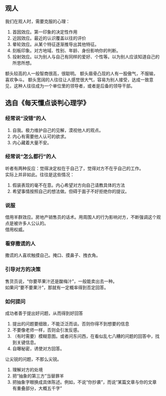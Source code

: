 ## 观人

我们在观人时，需要克服的心理：
1. 首因效应。第一印象的决定性作用
2. 近因效应。最近的认识覆盖以往的评价
3. 晕轮效应。从某个特征逐渐推导出其他特征。
4. 刻板印象。对方地域、性别、年龄、身份影响你的判断。
5. 投射效应。以为别人与自己有同样的爱好、个性等。以为别人应该知道自己的所思所想。


额头较高的人一般智商很高，很聪明。 额头眉骨凸现的人有一股傲气，不服输，喜欢争斗。 额头宽阔的人往往让人感觉很大气，容易为别人接受，达成一致意见，这种人往往成为一个单位里的领导者，或者是后备的领导干部。


## 选自《每天懂点谈判心理学》

### 经常说“没错”的人
1. 自我。极力维护自己的见解，漠视他人的观点。
2. 内心有需要他人认可的欲求。
3. 内心藏着大量不安。

### 经常说“怎么都行”的人
听者有两种反应：觉得决定权在于自己了，觉得对方不在乎自己的工作。  
实际上并非如此。往往是这些情况：
1. 假装表现的毫不在意。内心希望对方向自己请教具体的方法
2. 希望事情按照自己的想法做。但碍于面子不好拒绝你的提议。

### 说服
借用羊群效应。房地产销售员的话术。用周围人的行为影响对方，不断强调这个观点是被许多人公认的。  
借用权威。

### 看穿撒谎的人
撒谎的人喜欢触摸自己。掩口、摸鼻子、拽衣角。

### 引导对方的决策
售货员说，“你要苹果汁还是酸梅汁”，一般能卖出去一种。  
如果问“要不要果汁”，那就有一定概率得到否定回答。  

### 如何提问
成功者善于提出好问题，从而得到好回答  
1. 提出的问题要细致，不能泛泛而谈。否则你得不到想要的信息
2. 不要像老师一样，否则会引发反感。
3. （有时需要）模糊意图。或者问东问西，在看似乱七八糟的问题的回答中，找到关键信息。
4. 自曝秘密，诱使对方回答。


让尖锐的问题，不那么尖锐。
1. 理解对方的处境
2. 把“抽象的第三方”当替罪羊
3. 把抽象字眼换成具体陈述。例如，不说“你抄袭”，而说“某篇文章与你的文章有重叠部分，大概五千字”
